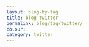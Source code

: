 ```yaml
---
layout: blog-by-tag
title: blog-twitter
permalink: blog/tag/twitter/
colour:
category: twitter
---
```

